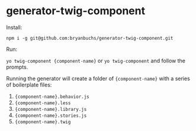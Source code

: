 # generator-twig-component

Install:

`npm i -g git@github.com:bryanbuchs/generator-twig-component.git`

Run:

`yo twig-component {component-name}` or `yo twig-component` and follow the prompts.

Running the generator will create a folder of `{component-name}` with a series of boilerplate files:

1. `{component-name}.behavior.js`
2. `{component-name}.less`
3. `{component-name}.library.js`
4. `{component-name}.stories.js`
5. `{component-name}.twig`
